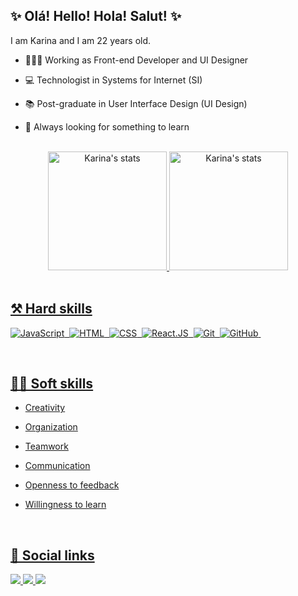 ## ✨ Olá! Hello! Hola! Salut! ✨
<p>I am Karina and I am 22 years old.</p>

- 👩🏻‍💻 Working as Front-end Developer and UI Designer

- 💻 Technologist in Systems for Internet (SI)

- 📚 Post-graduate in User Interface Design (UI Design)

- 🔭 Always looking for something to learn

<br />

<div align="center">
  <a href="https://github.com/karinacavalcanti">
  <img 
     height="190em" 
     src="https://github-readme-stats.vercel.app/api?username=karinacavalcanti&show_icons=true&theme=radical"
     alt="Karina's stats"/>
  <img 
     height="190em" 
     src="https://github-readme-stats.vercel.app/api/top-langs/?username=karinacavalcanti&layout=compact&langs_count=16&theme=radical"
     alt="Karina's stats"
   />
</div>
  
<br />

## ⚒ Hard skills
![JavaScript](https://img.shields.io/badge/-JavaScript-05122A?style=flat&logo=javascript)&nbsp;
![HTML](https://img.shields.io/badge/-HTML-05122A?style=flat&logo=HTML5)&nbsp;
![CSS](https://img.shields.io/badge/-CSS-05122A?style=flat&logo=CSS3&logoColor=1572B6)&nbsp;
![React.JS](https://img.shields.io/badge/-ReactJS-05122A?style=flat&logo=react)&nbsp;
![Git](https://img.shields.io/badge/-Git-05122A?style=flat&logo=git)&nbsp;
![GitHub](https://img.shields.io/badge/-GitHub-05122A?style=flat&logo=github)&nbsp;

<br />
  
## 🤝🏻 Soft skills

- Creativity

- Organization
 
- Teamwork
  
- Communication
 
- Openness to feedback
  
- Willingness to learn
  
<br />

## 📣 Social links

<div>
  <a href="https://www.linkedin.com/in/karinalucindo/" target="_blank"><img src="https://img.shields.io/badge/-LinkedIn-%230077B5?style=flat-square&color=6633cc&logo=linkedin&logoColor=white" />
  <a href = "mailto:karina.lucindo31@gmail.com"><img src="https://img.shields.io/badge/-Gmail-%23333?style=flat-square&color=6633cc&logo=gmail&logoColor=white" target="_blank" />
  <a href="mailto:karina.lucindo@outlook.com" target="_blank"><img src="https://img.shields.io/badge/Microsoft_Outlook-0078D4?style=flat-square&color=6633cc&logo=microsoft-outlook&logoColor=white" />
</div>
